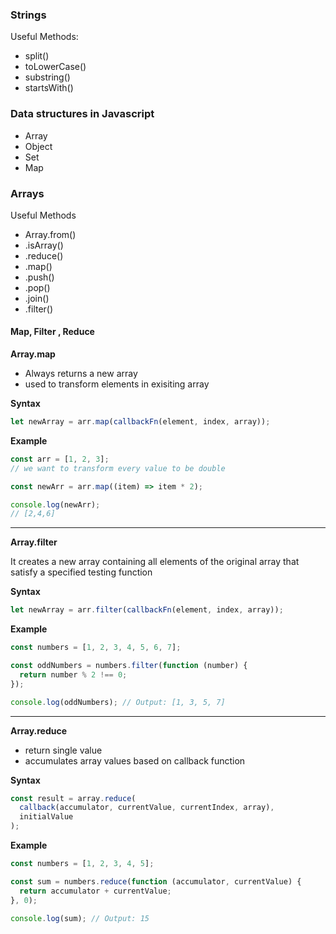 ### Strings

Useful Methods:

- split()
- toLowerCase()
- substring()
- startsWith()

### Data structures in Javascript

- Array
- Object
- Set
- Map

### Arrays

Useful Methods

- Array.from()
- .isArray()
- .reduce()
- .map()
- .push()
- .pop()
- .join()
- .filter()

#### Map, Filter , Reduce

**Array.map**

- Always returns a new array
- used to transform elements in exisiting array

**Syntax**

```js
let newArray = arr.map(callbackFn(element, index, array));
```

**Example**

```js
const arr = [1, 2, 3];
// we want to transform every value to be double

const newArr = arr.map((item) => item * 2);

console.log(newArr);
// [2,4,6]
```

---

**Array.filter**

It creates a new array containing all elements of the original array that satisfy a specified testing function

**Syntax**

```js
let newArray = arr.filter(callbackFn(element, index, array));
```

**Example**

```js
const numbers = [1, 2, 3, 4, 5, 6, 7];

const oddNumbers = numbers.filter(function (number) {
  return number % 2 !== 0;
});

console.log(oddNumbers); // Output: [1, 3, 5, 7]
```

---

**Array.reduce**

- return single value
- accumulates array values based on callback function

**Syntax**

```js
const result = array.reduce(
  callback(accumulator, currentValue, currentIndex, array),
  initialValue
);
```

**Example**

```js
const numbers = [1, 2, 3, 4, 5];

const sum = numbers.reduce(function (accumulator, currentValue) {
  return accumulator + currentValue;
}, 0);

console.log(sum); // Output: 15
```
